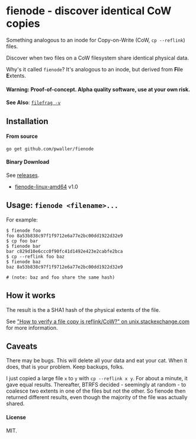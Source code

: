fienode - discover identical CoW copies
=======================================

Something analogous to an inode for Copy-on-Write (CoW, `cp --reflink`) files.

Discover when two files on a CoW filesystem share identical physical data.

Why's it called `fienode`? It's analogous to an inode,
but derived from **Fi**le **E**xtents.

#### Warning: Proof-of-concept. Alpha quality software, use at your own risk.

**See Also**: [`filefrag -v`](https://en.wikipedia.org/wiki/E2fsprogs)

## Installation

#### From source

```
go get github.com/pwaller/fienode
```

#### Binary Download

See [releases](https://github.com/pwaller/fienode/releases/).

* [fienode-linux-amd64]( https://github.com/pwaller/fienode/releases/download/v1.0/fienode-linux-amd64) v1.0

## Usage: `fienode <filename>...`

For example:

```
$ fienode foo
foo 8a53b838c97f1f9712e6a77e2bc00dd1922d32e9
$ cp foo bar
$ fienode bar
bar c829d10e6ccc0f90fc41d1492e423e2cabfe2bca
$ cp --reflink foo baz
$ fienode baz
baz 8a53b838c97f1f9712e6a77e2bc00dd1922d32e9

# (note: baz and foo share the same hash)
```

## How it works

The result is the a SHA1 hash of the physical extents of the file.

See
["How to verify a file copy is reflink/CoW?" on unix.stackexchange.com](http://unix.stackexchange.com/a/277033/26224)
for more information.

## Caveats

There may be bugs. This will delete all your data and eat your cat.
When it does, that is your problem. Keep backups, folks.

I just copied a large file `x` to `y` with `cp --reflink x y`. For about a
minute, it gave equal results. Thereafter, BTRFS decided - seemingly at
random - to coalesce two extents in one of the files but not the other.
So fienode then returned different results, even though the majority of the
file was actually shared.

#### License

MIT.
